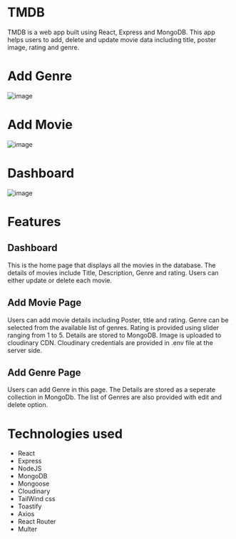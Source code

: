 # TMDB

TMDB is a web app built using React, Express and MongoDB. This app helps users to add, delete and update movie data including title, poster image, rating and genre.

# Add Genre
![image](https://github.com/shincyshnz/movie-cms/assets/48871950/0c2d4a21-1fbd-45c2-a3b3-b778249749b3)

# Add Movie
![image](https://github.com/shincyshnz/movie-cms/assets/48871950/38f68b41-1ca4-42d0-bebc-8d1716d89f3c)

# Dashboard
![image](https://github.com/shincyshnz/movie-cms/assets/48871950/9e8e2dff-dfa4-4104-8c20-6b9858575039)

# Features

## Dashboard
This is the home page that displays all the movies in the database. The details of movies include Title, Description, Genre and rating. Users can either update or delete each movie.

## Add Movie Page
Users can add movie details including Poster, title and rating. Genre can be selected from the available list of genres. Rating is provided using slider ranging from 1 to 5. Details are stored to MongoDB. Image is uploaded to cloudinary CDN. Cloudinary credentials are provided in .env file at the server side. 

## Add Genre Page
Users can add Genre in this page. The Details are stored as a seperate collection in MongoDb. The list of Genres are also provided with edit and delete option.

# Technologies used
- React
- Express
- NodeJS
- MongoDB
- Mongoose
- Cloudinary
- TailWind css
- Toastify
- Axios
- React Router
- Multer


